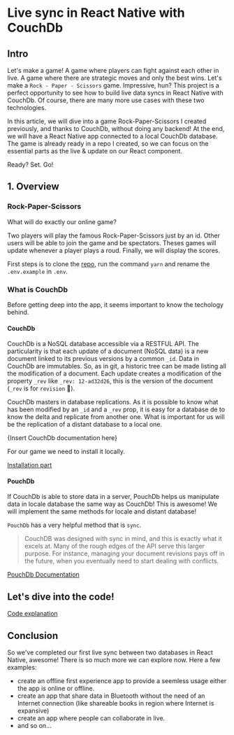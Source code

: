 # Live sync in React Native with CouchDb

## Intro

Let's make a game! A game where players can fight against each other in live. A game where there are strategic moves and only the best wins. Let's make a `Rock - Paper - Scissors` game. Impressive, hun?
This project is a perfect opportunity to see how to build live data syncs in React Native with CouchDb. Of course, there are many more use cases with these two technologies.

In this article, we will dive into a game Rock-Paper-Scissors I created previously, and thanks to CouchDb, without doing any backend! At the end, we will have a React Native app connected to a local CouchDb database. The game is already ready in a repo I created, so we can focus on the essential parts as the live & update on our React component.

Ready? Set. Go!

## 1. Overview

### Rock-Paper-Scissors

What will do exactly our online game?

Two players will play the famous Rock-Paper-Scissors just by an id. Other users will be able to join the game and be spectators. Theses games will update whenever a player plays a roud. Finally, we will display the scores.

First steps is to clone the [repo](https://github.com/jcalixte/rnrps/), run the command `yarn` and rename the `.env.example` in `.env`.

### What is CouchDb

Before getting deep into the app, it seems important to know the techology behind.

#### CouchDb

CouchDb is a NoSQL database accessible via a RESTFUL API. The particularity is that each update of a document (NoSQL data) is a new document linked to its previous versions by a common `_id`. Data in CouchDb are immutables. So, as in git, a historic tree can be made listing all the modification of a document. Each update creates a modification of the property `_rev` like `_rev: 12-ad32d26`, this is the version of the document (`_rev` is for `revision` 🤫).

CouchDb masters in database replications. As it is possible to know what has been modified by an `_id` and a `_rev` prop, it is easy for a database de to know the delta and replicate from another one. What is important for us will be the replication of a distant database to a local one.

{Insert CouchDb documentation here}

For our game we need to install it locally.

[Installation part](./install-couch-en.md)

#### PouchDb

If CouchDb is able to store data in a server, PouchDb helps us manipulate data in locale database the same way as CouchDb! This is awesome! We will implement the same methods for locale and distant database!

`PouchDb` has a very helpful method that is `sync`.

> CouchDB was designed with sync in mind, and this is exactly what it excels at. Many of the rough edges of the API serve this larger purpose. For instance, managing your document revisions pays off in the future, when you eventually need to start dealing with conflicts.

[PouchDb Documentation](https://pouchdb.com/guides/replication.html)

## Let's dive into the code!

[Code explanation](./code-en.md)

## Conclusion

So we've completed our first live sync between two databases in React Native, awesome! There is so much more we can explore now. Here a few examples:

- create an offline first experience app to provide a seemless usage either the app is online or offline.
- create an app that share data in Bluetooth without the need of an Internet connection (like shareable books in region where Internet is expansive)
- create an app where people can collaborate in live.
- and so on...

